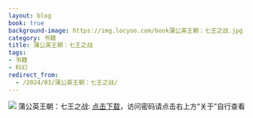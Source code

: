 ```yaml
---
layout: blog
book: true
background-image: https://img.locyoo.com/book蒲公英王朝：七王之战.jpg
category: 书籍
title: 蒲公英王朝：七王之战
tags:
- 书籍
- 科幻
redirect_from:
  - /2024/03/蒲公英王朝：七王之战/
---
```

![](https://img.locyoo.com/book蒲公英王朝：七王之战.jpg)
蒲公英王朝：七王之战: <a name = "ref1" href="https://url18.ctfile.com/f/50983618-1437032837-0fd9ad?p=3619">点击下载</a>，访问密码请点击右上方“关于”自行查看
